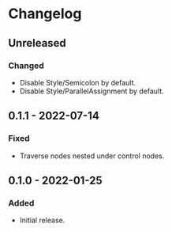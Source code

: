 # Changelog

## Unreleased

### Changed

- Disable Style/Semicolon by default.
- Disable Style/ParallelAssignment by default.

## 0.1.1 - 2022-07-14

### Fixed

- Traverse nodes nested under control nodes.

## 0.1.0 - 2022-01-25

### Added

- Initial release.
